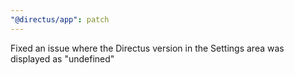 ```yaml
---
"@directus/app": patch
---
```


Fixed an issue where the Directus version in the Settings area was displayed as "undefined"
